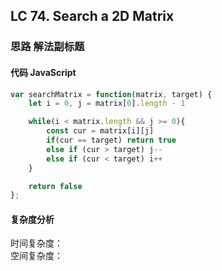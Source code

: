 ## LC 74. Search a 2D Matrix

### 思路 解法副标题

#### 代码 JavaScript

```JavaScript
var searchMatrix = function(matrix, target) {
    let i = 0, j = matrix[0].length - 1

    while(i < matrix.length && j >= 0){
        const cur = matrix[i][j]
        if(cur == target) return true 
        else if (cur > target) j--
        else if (cur < target) i++
    }

    return false
};

```

#### 复杂度分析
时间复杂度： </br>
空间复杂度：